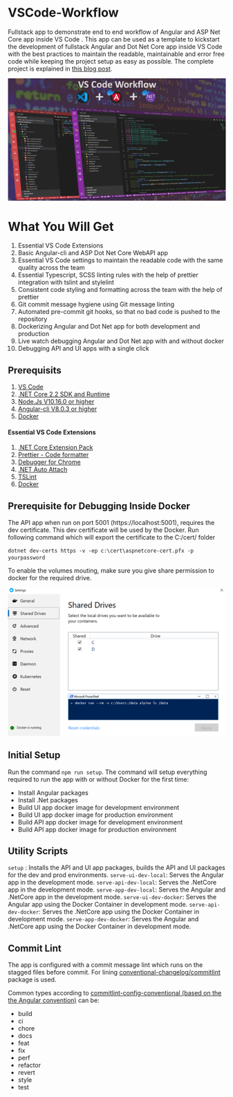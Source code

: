 ﻿# VSCode-Workflow

Fullstack app to demonstrate end to end workflow of Angular and ASP Net Core app inside VS Code .
This app can be used as a template to kickstart the development of fullstack Angular and Dot Net Core app inside VS Code with the best practices to maintain the readable, maintainable and error free code while keeping the project setup as easy as possible.
The complete project is explained in [this blog post](https://medium.com/@spp020/vs-code-workflow-for-dockerize-asp-net-core-angular-app-c20e427c4a2).

![Banner](Banner.png)

# What You Will Get

1.  Essential VS Code Extensions
2.  Basic Angular-cli and ASP Dot Net Core WebAPI app
3.  Essential VS Code settings to maintain the readable code with the same quality across the team
4.  Essential Typescript, SCSS linting rules with the help of prettier integration with tslint and stylelint
5.  Consistent code styling and formatting across the team with the help of prettier
6.  Git commit message hygiene using Git message linting
7.  Automated pre-commit git hooks, so that no bad code is pushed to the repository
8.  Dockerizing Angular and Dot Net app for both development and production
9.  Live watch debugging Angular and Dot Net app with and without docker
10. Debugging API and UI apps with a single click

## Prerequisits

1.  [VS Code](https://code.visualstudio.com/)
2.  [.NET Core 2.2 SDK and Runtime](https://dotnet.microsoft.com/download/dotnet-core/2.2)
3.  [Node.Js V10.16.0 or higher](https://nodejs.org/en/)
4.  [Angular-cli V8.0.3 or higher](https://cli.angular.io/)
5.  [Docker](https://www.docker.com/)

#### Essential VS Code Extensions

1.  [.NET Core Extension Pack](https://marketplace.visualstudio.com/items?itemName=doggy8088.netcore-extension-pack)
2.  [Prettier - Code formatter](https://marketplace.visualstudio.com/items?itemName=esbenp.prettier-vscode)
3.  [Debugger for Chrome](https://marketplace.visualstudio.com/items?itemName=msjsdiag.debugger-for-chrome)
4.  [.NET Auto Attach](https://marketplace.visualstudio.com/items?itemName=DennisMaxJung.vscode-dotnet-auto-attach)
5.  [TSLint](https://marketplace.visualstudio.com/items?itemName=ms-vscode.vscode-typescript-tslint-plugin)
6.  [Docker](https://marketplace.visualstudio.com/items?itemName=ms-azuretools.vscode-docker)

## Prerequisite for Debugging Inside Docker

The API app when run on port 5001 (https://localhost:5001), requires the dev certificate. This dev certificate will be used by the Docker.
Run following command which will export the certificate to the C:/cert/ folder

    dotnet dev-certs https -v -ep c:\cert\aspnetcore-cert.pfx -p yourpassword

To enable the volumes mouting, make sure you give share permission to docker for the required drive.

![DockerVolumePermission](DockerDriveSharing.png)

## Initial Setup

Run the command `npm run setup`. The command will setup everything required to run the app with or without Docker for the first time:

- Install Angular packages
- Install .Net packages
- Build UI app docker image for development environment
- Build UI app docker image for production environment
- Build API app docker image for development environment
- Build API app docker image for production environment

## Utility Scripts

`setup` : Installs the API and UI app packages, builds the API and UI packages for the dev and prod environments.
`serve-ui-dev-local`: Serves the Angular app in the development mode.
`serve-api-dev-local`: Serves the .NetCore app in the development mode.
`serve-app-dev-local`: Serves the Angular and .NetCore app in the development mode.
`serve-ui-dev-docker`: Serves the Angular app using the Docker Container in development mode.
`serve-api-dev-docker`: Serves the .NetCore app using the Docker Container in development mode.
`serve-app-dev-docker`: Serves the Angular and .NetCore app using the Docker Container in development mode.

## Commit Lint

The app is configured with a commit message lint which runs on the stagged files before commit. For lining [conventional-changelog/commitlint](https://github.com/conventional-changelog/commitlint) package is used.

Common types according to [commitlint-config-conventional (based on the the Angular convention)](https://github.com/conventional-changelog/commitlint/tree/master/@commitlint/config-conventional#type-enum) can be:

- build
- ci
- chore
- docs
- feat
- fix
- perf
- refactor
- revert
- style
- test

